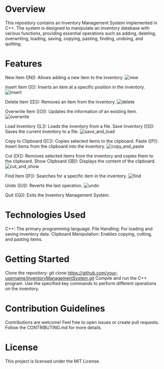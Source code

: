 # Overview
This repository contains an Inventory Management System implemented in C++. The system is designed to manipulate an inventory database with various functions, providing essential operations such as adding, deleting, overwriting, loading, saving, copying, pasting, finding, undoing, and quitting.

# Features
New Item ([N]): Allows adding a new item to the inventory.
![new](https://github.com/Shaabanm2018/C-Inventory-Management-System/assets/76607364/d93bc63c-d393-4fc6-8d8f-a7c518a0b776)

Insert Item ([I]): Inserts an item at a specific position in the inventory.
![insert](https://github.com/Shaabanm2018/C-Inventory-Management-System/assets/76607364/8251d23f-1fd8-4faa-b095-c01a24c6768f)


Delete Item ([D]): Removes an item from the inventory.
![delete](https://github.com/Shaabanm2018/C-Inventory-Management-System/assets/76607364/02b95561-32ac-48a7-8671-aa48eaa1f802)

Overwrite Item ([O]): Updates the information of an existing item.
![overwrite](https://github.com/Shaabanm2018/C-Inventory-Management-System/assets/76607364/fe563dac-08aa-4e7f-9452-1f966ac6399e)

Load Inventory ([L]): Loads the inventory from a file.
Save Inventory ([S]): Saves the current inventory to a file.
![save_and_load](https://github.com/Shaabanm2018/C-Inventory-Management-System/assets/76607364/98f36c88-d7bd-4ad5-b5ea-91ff48189ddb)


Copy to Clipboard ([C]): Copies selected items to the clipboard.
Paste ([P]): Insert items from the clipboard into the inventory.
![copy_and_paste](https://github.com/Shaabanm2018/C-Inventory-Management-System/assets/76607364/85e451df-5f58-4df9-b3bb-8989f8ab1ddb)


Cut ([X]): Removes selected items from the inventory and copies them to the clipboard.
Show Clipboard ([B]): Displays the content of the clipboard.
![cut_and_show](https://github.com/Shaabanm2018/C-Inventory-Management-System/assets/76607364/41b8b58c-c30d-489b-97ab-83ef32179a5e)


Find Item ([F]): Searches for a specific item in the inventory.
![find](https://github.com/Shaabanm2018/C-Inventory-Management-System/assets/76607364/5f49c34a-855a-46a0-b644-ac1c95520b39)

Undo ([U]): Reverts the last operation.
![undo](https://github.com/Shaabanm2018/C-Inventory-Management-System/assets/76607364/4a88814d-9886-4d0a-aed6-1d6c6d50bcc1)

Quit ([Q]): Exits the Inventory Management System.

# Technologies Used
C++: The primary programming language.
File Handling: For loading and saving inventory data.
Clipboard Manipulation: Enables copying, cutting, and pasting items.

# Getting Started
Clone the repository: git clone https://github.com/your-username/InventoryManagementSystem.git
Compile and run the C++ program.
Use the specified key commands to perform different operations on the inventory.

# Contribution Guidelines
Contributions are welcome! Feel free to open issues or create pull requests. Follow the CONTRIBUTING.md for more details.

# License
This project is licensed under the MIT License.
